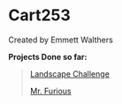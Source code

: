 # Cart253

Created by Emmett Walthers

**Projects Done so far:**
> [Landscape Challenge](https://emmettwalthers.github.io/cart253/Topics/instructions/landscape-challenge/)
> 
> [Mr. Furious](https://emmettwalthers.github.io/cart253/Topics/variables-challenge/)
